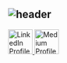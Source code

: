 ## ![header](https://capsule-render.vercel.app/api?type=wave&color=auto&height=300&section=header&text=Greeting%20Everyone&fontSize=90)

<a href="https://www.linkedin.com/in/sunnychuenchom/" target="_blank" rel="noopener noreferrer">
  <img height="50" src="https://github.com/user-attachments/assets/434940f3-2e26-47e6-bd19-5a77042de17a" alt="LinkedIn Profile" />
</a>

<a href="https://medium.com/@sunnyttc" target="_blank" rel="noopener noreferrer">
  <img height="50" src="https://github.com/user-attachments/assets/addb2144-3f8f-4d0c-8d11-035e7d7552b1" alt="Medium Profile" />
</a>

<!--
**Sunnyttc1992/Sunnyttc1992** is a ✨ _special_ ✨ repository because its `README.md` (this file) appears on your GitHub profile.

Here are some ideas to get you started:

- 🔭 I’m currently working on ...
- 🌱 I’m currently learning ...
- 👯 I’m looking to collaborate on ...
- 🤔 I’m looking for help with ...
- 💬 Ask me about ...
- 📫 How to reach me: ...
- 😄 Pronouns: ...
- ⚡ Fun fact: ...
-->
